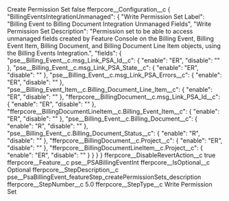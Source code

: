 <?xml version="1.0" encoding="UTF-8"?>
<CustomMetadata xmlns="http://soap.sforce.com/2006/04/metadata" xmlns:xsi="http://www.w3.org/2001/XMLSchema-instance" xmlns:xsd="http://www.w3.org/2001/XMLSchema">
    <label>Create Permission Set</label>
    <protected>false</protected>
    <values>
        <field>fferpcore__Configuration__c</field>
        <value xsi:type="xsd:string">{
            &quot;BillingEventsIntegrationUnmanaged&quot;: 
            {
                &quot;Write Permission Set Label&quot;: &quot;Billing Event to Billing Document Integration Unmanaged Fields&quot;,
                &quot;Write Permission Set Description&quot;: &quot;Permission set to be able to access unmanaged fields created by Feature Console on the Billing Event, Billing Event Item, Billing Document, and Billing Document Line Item objects, using the Billing Events Integration.&quot;,
                    &quot;fields&quot;: {
                        &quot;pse__Billing_Event__c.msg_Link_PSA_Id__c&quot;: {
                            &quot;enable&quot;: &quot;ER&quot;,
                            &quot;disable&quot;: &quot;&quot;
                        },
                        &quot;pse__Billing_Event__c.msg_Link_PSA_State__c&quot;: {
                            &quot;enable&quot;: &quot;ER&quot;,
                            &quot;disable&quot;: &quot;&quot;
                        },
                        &quot;pse__Billing_Event__c.msg_Link_PSA_Errors__c&quot;: {
                            &quot;enable&quot;: &quot;ER&quot;,
                            &quot;disable&quot;: &quot;&quot;
                        },
                        &quot;pse__Billing_Event_Item__c.Billing_Document_Line_Item__c&quot;: {
                             &quot;enable&quot;: &quot;ER&quot;,
                            &quot;disable&quot;: &quot;&quot;
                        },
                        &quot;fferpcore__BillingDocument__c.msg_Link_PSA_Id__c&quot;: {
                            &quot;enable&quot;: &quot;ER&quot;,
                            &quot;disable&quot;: &quot;&quot;
                        },
                        &quot;fferpcore__BillingDocumentLineItem__c.Billing_Event_Item__c&quot;: {
                            &quot;enable&quot;: &quot;ER&quot;,
                            &quot;disable&quot;: &quot;&quot;
                        },
                        &quot;pse__Billing_Event__c.Billing_Document__c&quot;: {
                            &quot;enable&quot;: &quot;R&quot;,
                            &quot;disable&quot;: &quot;&quot;
                        },
                        &quot;pse__Billing_Event__c.Billing_Document_Status__c&quot;: {
                             &quot;enable&quot;: &quot;R&quot;,
                             &quot;disable&quot;: &quot;&quot;
                        },
                        &quot;fferpcore__BillingDocument__c.Project__c&quot;: {
                             &quot;enable&quot;: &quot;ER&quot;,
                             &quot;disable&quot;: &quot;&quot;
                        },
                        &quot;fferpcore__BillingDocumentLineItem__c.Project__c&quot;: {
                             &quot;enable&quot;: &quot;ER&quot;,
                             &quot;disable&quot;: &quot;&quot;
                        }
                    }
                }
            }</value>
    </values>
    <values>
        <field>fferpcore__DisableRevertAction__c</field>
        <value xsi:type="xsd:boolean">true</value>
    </values>
    <values>
        <field>fferpcore__Feature__c</field>
        <value xsi:type="xsd:string">pse__PSABillingEventInt</value>
    </values>
    <values>
        <field>fferpcore__IsOptional__c</field>
        <value xsi:type="xsd:string">Optional</value>
    </values>
    <values>
        <field>fferpcore__StepDescription__c</field>
        <value xsi:type="xsd:string">pse__PsaBillingEvent_featureStep_createPermissionSets_description</value>
    </values>
    <values>
        <field>fferpcore__StepNumber__c</field>
        <value xsi:type="xsd:double">5.0</value>
    </values>
    <values>
        <field>fferpcore__StepType__c</field>
        <value xsi:type="xsd:string">Write Permission Set</value>
    </values>
</CustomMetadata>
